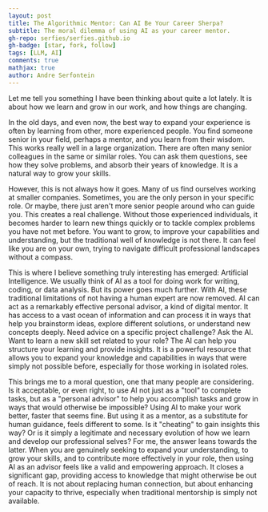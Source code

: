 ```yaml
---
layout: post
title: The Algorithmic Mentor: Can AI Be Your Career Sherpa?
subtitle: The moral dilemma of using AI as your career mentor.
gh-repo: serfies/serfies.github.io
gh-badge: [star, fork, follow]
tags: [LLM, AI]
comments: true
mathjax: true
author: Andre Serfontein
---
```


Let me tell you something I have been thinking about quite a lot lately. It is about how we learn and grow in our work, and how things are changing.

In the old days, and even now, the best way to expand your experience is often by learning from other, more experienced people. You find someone senior in your field, perhaps a mentor, and you learn from their wisdom. This works really well in a large organization. There are often many senior colleagues in the same or similar roles. You can ask them questions, see how they solve problems, and absorb their years of knowledge. It is a natural way to grow your skills.

However, this is not always how it goes. Many of us find ourselves working at smaller companies. Sometimes, you are the only person in your specific role. Or maybe, there just aren't more senior people around who can guide you. This creates a real challenge. Without those experienced individuals, it becomes harder to learn new things quickly or to tackle complex problems you have not met before. You want to grow, to improve your capabilities and understanding, but the traditional well of knowledge is not there. It can feel like you are on your own, trying to navigate difficult professional landscapes without a compass.

This is where I believe something truly interesting has emerged: Artificial Intelligence. We usually think of AI as a tool for doing work for writing, coding, or data analysis. But its power goes much further. With AI, these traditional limitations of not having a human expert are now removed. AI can act as a remarkably effective personal advisor, a kind of digital mentor. It has access to a vast ocean of information and can process it in ways that help you brainstorm ideas, explore different solutions, or understand new concepts deeply. Need advice on a specific project challenge? Ask the AI. Want to learn a new skill set related to your role? The AI can help you structure your learning and provide insights. It is a powerful resource that allows you to expand your knowledge and capabilities in ways that were simply not possible before, especially for those working in isolated roles.

This brings me to a moral question, one that many people are considering. Is it acceptable, or even right, to use AI not just as a "tool" to complete tasks, but as a "personal advisor" to help you accomplish tasks and grow in ways that would otherwise be impossible? Using AI to make your work better, faster that seems fine. But using it as a mentor, as a substitute for human guidance, feels different to some. Is it "cheating" to gain insights this way? Or is it simply a legitimate and necessary evolution of how we learn and develop our professional selves? For me, the answer leans towards the latter. When you are genuinely seeking to expand your understanding, to grow your skills, and to contribute more effectively in your role, then using AI as an advisor feels like a valid and empowering approach. It closes a significant gap, providing access to knowledge that might otherwise be out of reach. It is not about replacing human connection, but about enhancing your capacity to thrive, especially when traditional mentorship is simply not available.
